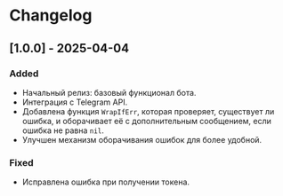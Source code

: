 # Changelog

## [1.0.0] - 2025-04-04
### Added
- Начальный релиз: базовый функционал бота.
- Интеграция с Telegram API.
- Добавлена функция `WrapIfErr`, которая проверяет, существует ли ошибка, и оборачивает её с дополнительным сообщением, если ошибка не равна `nil`.
- Улучшен механизм оборачивания ошибок для более удобной.

### Fixed
- Исправлена ошибка при получении токена.
